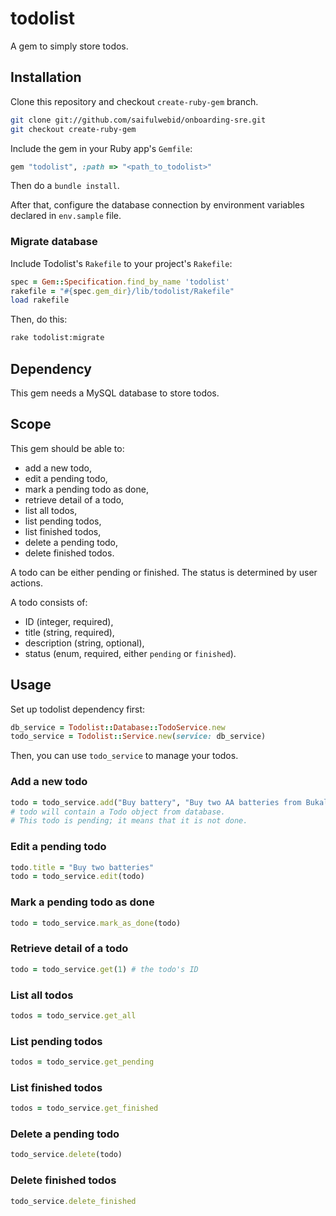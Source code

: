 # todolist

A gem to simply store todos.

## Installation

Clone this repository and checkout `create-ruby-gem` branch.

```sh
git clone git://github.com/saifulwebid/onboarding-sre.git
git checkout create-ruby-gem
```

Include the gem in your Ruby app's `Gemfile`:

```ruby
gem "todolist", :path => "<path_to_todolist>"
```

Then do a `bundle install`.

After that, configure the database connection by environment variables declared in `env.sample` file.

### Migrate database

Include Todolist's `Rakefile` to your project's `Rakefile`:

```ruby
spec = Gem::Specification.find_by_name 'todolist'
rakefile = "#{spec.gem_dir}/lib/todolist/Rakefile"
load rakefile
```

Then, do this:

```sh
rake todolist:migrate
```

## Dependency

This gem needs a MySQL database to store todos.

## Scope

This gem should be able to:

* add a new todo,
* edit a pending todo,
* mark a pending todo as done,
* retrieve detail of a todo,
* list all todos,
* list pending todos,
* list finished todos,
* delete a pending todo,
* delete finished todos.

A todo can be either pending or finished. The status is determined by user actions.

A todo consists of:

* ID (integer, required),
* title (string, required),
* description (string, optional),
* status (enum, required, either `pending` or `finished`).

## Usage

Set up todolist dependency first:

```ruby
db_service = Todolist::Database::TodoService.new
todo_service = Todolist::Service.new(service: db_service)
```

Then, you can use `todo_service` to manage your todos.

### Add a new todo

```ruby
todo = todo_service.add("Buy battery", "Buy two AA batteries from Bukalapak")
# todo will contain a Todo object from database.
# This todo is pending; it means that it is not done.
```

### Edit a pending todo

```ruby
todo.title = "Buy two batteries"
todo = todo_service.edit(todo)
```

### Mark a pending todo as done

```ruby
todo = todo_service.mark_as_done(todo)
```

### Retrieve detail of a todo

```ruby
todo = todo_service.get(1) # the todo's ID
```

### List all todos

```ruby
todos = todo_service.get_all
```

### List pending todos

```ruby
todos = todo_service.get_pending
```

### List finished todos

```ruby
todos = todo_service.get_finished
```

### Delete a pending todo

```ruby
todo_service.delete(todo)
```

### Delete finished todos

```ruby
todo_service.delete_finished
```
